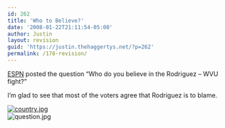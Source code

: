 ```yaml
---
id: 262
title: 'Who to Believe?'
date: '2008-01-22T21:11:54-05:00'
author: Justin
layout: revision
guid: 'https://justin.thehaggertys.net/?p=262'
permalink: /178-revision/
---
```


[ESPN](http://sports-ak.espn.go.com/ncf/index) posted the question “Who do you believe in the Rodriguez – WVU fight?”

I’m glad to see that most of the voters agree that Rodriguez is to blame.

[![country.jpg](https://justin.thehaggertys.net/wp-content/uploads/2008/01/country.jpg)](https://justin.thehaggertys.net/wp-content/uploads/2008/01/country.jpg)  
![question.jpg](https://justin.thehaggertys.net/wp-content/uploads/2008/01/question.jpg)